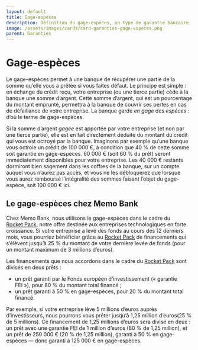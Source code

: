 ```yaml
---
layout: default
title: Gage-espèces
description: Définition du gage-espèces, un type de garantie bancaire.
image: /assets/images/cards/card-garanties-gage-especes.png
parent: Garanties
---
```


# Gage-espèces

Le gage-espèces permet à une banque de récupérer une partie de la somme qu’elle vous a prêtée si vous faites défaut. Le principe est simple : en échange du crédit reçu, votre entreprise (ou une tierce partie) cède à la banque une somme d’argent. Cette somme d’argent, qui est un pourcentage du montant emprunté, permettra à la banque de couvrir ses pertes en cas de défaillance de votre entreprise. La banque garde _en gage_ des *espèces* : d’où le terme de gage-espèces.

Si la somme d’argent _gagée_ est apportée par votre entreprise (et non par une tierce partie), elle est en fait directement déduite du montant du crédit qui vous est octroyé par la banque. Imaginons par exemple qu’une banque vous octroie un crédit de 100 000 €, à condition que 40 % de cette somme soit garantie en gage-espèces. 60 000 € (soit 60 % du prêt) seront immédiatement disponibles pour votre entreprise. Les 40 000 € restants dormiront bien sagement dans les coffres de la banque, sur un compte auquel vous n’aurez pas accès, et vous ne les débloquerez que lorsque vous aurez remboursé l’intégralité des sommes faisant l’objet du gage-espèce, soit 100 000 € ici.

## Le gage-espèces chez Memo Bank

Chez Memo Bank, nous utilisons le gage-espèces dans le cadre du [Rocket Pack](https://memo.bank/rocket-pack), notre offre destinée aux entreprises technologiques en forte croissance. Si votre entreprise a levé des fonds au cours des 12 derniers mois, vous pourriez bénéficier grâce au [Rocket Pack](https://memo.bank/rocket-pack) de financements qui s’élèvent jusqu’à 25 % du montant de votre dernière levée de fonds (pour un montant maximum de 3 millions d’euros).

Les financements que nous accordons dans le cadre du [Rocket Pack](https://memo.bank/rocket-pack) sont divisés en deux prêts :

- un prêt garanti par le Fonds européen d’investissement (« garantie FEI »), pour 80 % du montant total financé ;
- un prêt garanti à 50 % en gage-espèces, pour 20 % du montant total financé.

Par exemple, si votre entreprise lève 5 millions d’euros auprès d’investisseurs, nous pourrons vous prêter jusqu’à 1,25 million d’euros(25 % de 5 millions). Ce financement de 1,25 millions d’euros sera divisé en deux : un prêt avec une garantie FEI de 1 million d’euros (80 % de 1,25 million), et un prêt de 250 000 € (20 % de 1,25 million), garanti à 50 % en gage-espèces — donc garanti à 125 000 € en gage-espèces.
